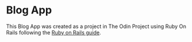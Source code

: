 # Blog App

This Blog App was created as a project in The Odin Project using Ruby On Rails following the [Ruby on Rails guide](https://guides.rubyonrails.org/getting_started.html).